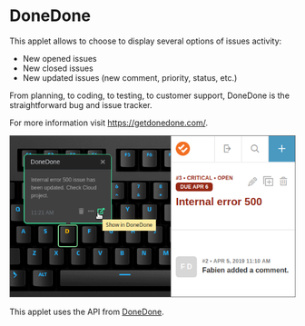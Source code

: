 # DoneDone

This applet allows to choose to display several options of issues activity:

- New opened issues
- New closed issues
- New updated issues (new comment, priority, status, etc.)

From planning, to coding, to testing, to customer support, DoneDone is the straightforward bug and issue tracker.

For more information visit <https://getdonedone.com/>.

![DoneDone on a Das Keyboard Q](assets/image.png "DoneDone applet")

This applet uses the API from [DoneDone](https://www.getdonedone.com/api/).
